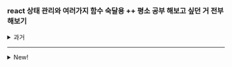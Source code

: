 ### react 상태 관리와 여러가지 함수 숙달용 ++ 평소 공부 해보고 싶던 거 전부 해보기

<details>
<summary>과거</summary>
<div markdown="1">

1.  redux

        1. redux dux 패턴 - https://github.com/erikras/ducks-modular-redux
        2. 프로젝트 단위가 엄청 크면 쓰고 왠만하면 swr + context API나 쓰자
        3. thunk와 saga의 차이점은?

2.  swr + context API

3.  useMemo()

        1. useMemo가 함수를 저장했다가 불러와서 쓰는 것인줄 알았는데 그런게 아니라 필요없는 렌더링 없애는 거구나.
        2. useCallback과 유사한 거 같다.
        3. 얘는 결과 값만 재사용하네

4.  useCallback()

        1. useCallback 함수는 useMemo를 기반으로 만들어졌다. - 유사함
        2. 특정 함수를 재사용 할 때 적용

5.  useRef()

        1. 새로 고침 후 특정 DOM에 Focus가 필요할 때 => ref.current.focus()
        2. 시간으로 만들어진 변수나 외부 라이브러리를 사용하여 생성된 인스턴스나 scroll 위치를 조회할 때
        -- Focus와 scroll 위치 조회를 제외하면 잘 사용하지 않을 거 같다.

6.  gridLayout

        1. 이거는 상당히 자세하게 정리가 되어있다. 사용을 많이 할 듯
        2. 기존에는 display 만 사용했는데 이제는 섞어서 사용할 거 같다.

7.  vueJS - 꽃잎 점

        1. 간단한 거 한 개 뚝딱 만들어 봐야 겠다.

8.  react chart, graph - (d3, chart js)

        1. chart.js, react-chartjs-2, faker 설치
        2. 기가 막히네 나중에 쓸 수 있는 상황이 생기면 좋겠다.

9.  promise

        1. 비동기 처리에 사용되는 객체
        2. 통신 요청 후 데이터가 오기전에 데이터를 표시하려면 오류나는데 이것을 해결하는 방법 중 하나

10. 동기와 비동기 - 동기야 자니?

        1. 동기는 동시에 일어난다는 뜻 => 설계 간단하고 직관적이지만 결과가 주어질 때까지 아무것도 못하고 대기해야함
        2. 비동기는 동시에 일어나지 않는다는 뜻 => 동기보다 복잡하지만 결과가 주어지는 동안 다른 작업을 할 수 있음
        3. Pending(대기), Fulfilled(이행), Rejected(실패)
        4. https://heytech.tistory.com/245
        5. 직접 호출해서 사용할 일은 거의 없을 거 같다. => 미들웨어를 직접 설정한다면 쓸지도?

11. deps 배열

        1. 의존성 배열 - 함수 마지막에 (, []) 이렇게 쓰는 것들 ex) useEffect
        2. 특정 상황에 특정 이펙트를 실행하기 위해서 있는 것
        3. 지금까지는 그냥 썼는데 이런 의미였네

12. DOM - Document Object Model

        1. 웹이 원본 html을 읽은 후 스타일을 입히고 표시하는 과정을 Critical Rendering Path라 한다.
        2. CRP 6단계 = DOM 트리 구축, CSSOM 트리 구축, JS실해, 렌더 트리 구축, 레이아웃 생성, 페인팅
        3. DOM은 HTML 문서에 대한 인터페이스이다.
        4. https://usefultoknow.tistory.com/entry/DOM-%EC%9D%B4%EB%9E%80-%EC%9B%B9-%ED%8E%98%EC%9D%B4%EC%A7%80%EA%B0%80-%EB%A7%8C%EB%93%A4%EC%96%B4%EC%A7%80%EB%8A%94-%EB%B0%A9%EB%B2%95

13. 커스텀 훅

        1. 내가 찾던게 이거였다.
        2. 반복되는 로직이 많을 경우 재사용하는 방법
        3. 이번에는 useScroll 만들어보았다.
        4. 현재 진행하고 있는 프로젝트에 useInput을 만들어서 적용해야겠다.

14. skeleton

        1. 비동기 동작에서 아직 데이터가 로딩되지 않았을 경우 적용
        2. 미리보기 같은 느낌
        3. 이거 괜찮네 앞으로 모든 프로젝트에 적용

15. useReducer()

        1. 이거 잘 쓰면 리덕스 잘 쓰겠다.
        2. useState랑 유사하지만 작동 방식이 redux같음

16. formik / yup

        1. yup은 validatorJS와 유사하다. 근데 validatorJS가 더 자세한 거 같다.
        2. formik은 form을 핸들링 하는 것이다.
        3. formik과 yup을 동시에 쓰는 것 아니면 validator가 좋은 거 같다.
        4. 이거는 다음 프로젝트에 2개를 다 바로 적용 해보아야 겠다.

17. jest - enzyme

        1. 이거 아니면 cypress를 사용하는 것인데 cypress가 더 편한 거 같다.
        2. 사실 이거는 안써봄 ㅋ

18. storybook - atomic design

        1. 전에 프로젝트에서 한 번 적용해봐서 감을 잡고 있음
        2. 스토리북 자체가 아토믹 디자인을 적용하는 것 아니면 별로 효율이 안나는 것 같음
        3. css framework를 사용한다면 필요가 없다.

19. typescript

        1. storybook 프로젝트에서 적용했었음
        2. 한 가지 반성할 것이 type을 any로 많이 => 좀 더 조사를 많이 하고 했어야 했다.

20. 비동기 동작으로 인한 메모리 누수 방지

        1. 사진 판매 프로젝트에서 메인페이지에 상품 통신이 끝나기 전에 다른 페이지로 이동하면 메모리 누수가 발생했었다.
        2. 당시에는 인지만 하고 넘어갔는데 이번에 진행하는 프로젝트는 누수를 잡고 가려고 한다.
        3. https://juliangaramendy.dev/blog/use-promise-subscription

21. cypress 1. react 성능 테스트 2. cypress에 lint 발생하면 pakage.json eslintConfig에 "plugin:cypress/recommended" 넣기 3. 와 이거 진짜 신기하네 바로 적용해볼 예정 4. https://gusrb3164.github.io/web/2021/07/13/cypress-react/

22. 여러 기업들의 코드 컨벤션

        1. Google JavaScript Style Guide
        2. Airbnb JavaScript Style Guide
        3. JavaScript Standard Style
        4. NHN FE개발랩
        - 에어비앤비를 좀 많이 봐야지

23. developer mozilla Web API - https://developer.mozilla.org/ko/docs/Web/API

24. async await

        1. 비동기 코드를 동기코드로 짤 수 있게 해주는 것
        2. 기존에 then, catch 붙이던 것을 바꿀 수 있겠다.
        3. 지금 하고 있는 프로젝트에 적용해서 바꾸자

25. Lazy loading

</div>
</details>

---

<details>
<summary>New!</summary>
<div markdown="2">

1.  redux로 간단한 거 만들어보면서 체화 시키기

        - 예전에 썼었지만 redux먹다가 체한 거 같다 다시 먹어야 할 듯 ^^

2.  mobx로 만들어보기

3.  redux-toolkit으로 만들어보기

4.  contextAPI로 만들어보기

5.  react function 다시숙달하기

        - 얘도 먹다가 체했나 보다.

6.  테스티 라이브러리 다시 먹기

        - jest, cypress 이번엔 소화까지를 목표로

</div>
</details>

